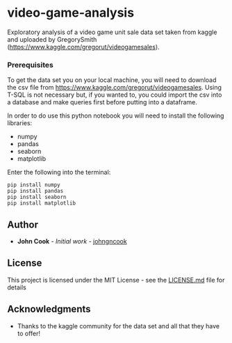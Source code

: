# video-game-analysis
Exploratory analysis of a video game unit sale data set taken from kaggle and uploaded by GregorySmith (https://www.kaggle.com/gregorut/videogamesales).

### Prerequisites

To get the data set you on your local machine, you will need to download the csv file from https://www.kaggle.com/gregorut/videogamesales.
Using T-SQL is not necessary but, if you wanted to, you could import the csv into a database and make queries first before putting into a dataframe.

In order to do use this python notebook you will need to install the following libraries:

* numpy
* pandas
* seaborn 
* matplotlib

Enter the following into the terminal:
```
pip install numpy
pip install pandas
pip install seaborn
pip install matplotlib
```

## Author

* **John Cook** - *Initial work* - [johngncook](https://github.com/johngncook)

## License

This project is licensed under the MIT License - see the [LICENSE.md](LICENSE.md) file for details

## Acknowledgments

* Thanks to the kaggle community for the data set and all that they have to offer!
